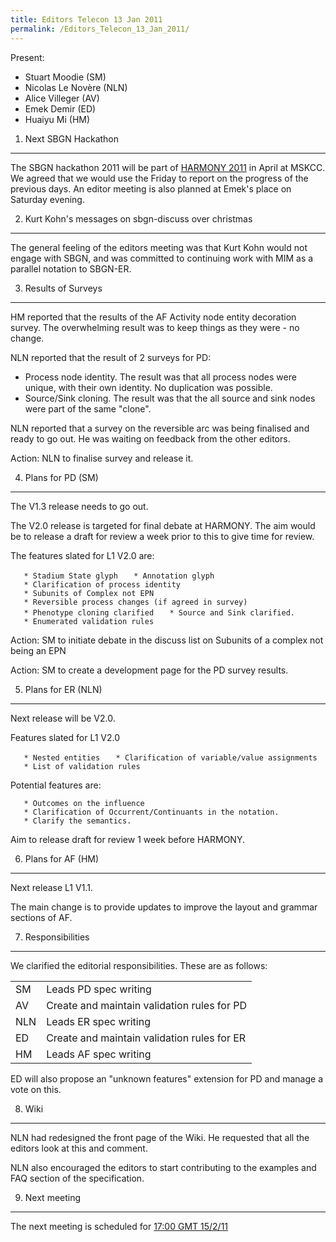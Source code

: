 ```yaml
---
title: Editors Telecon 13 Jan 2011
permalink: /Editors_Telecon_13_Jan_2011/
---
```


Present:

-   Stuart Moodie (SM)
-   Nicolas Le Novère (NLN)
-   Alice Villeger (AV)
-   Emek Demir (ED)
-   Huaiyu Mi (HM)

1) Next SBGN Hackathon
----------------------

The SBGN hackathon 2011 will be part of [HARMONY 2011](http://www.biopax.org/harmony.php) in April at MSKCC. We agreed that we would use the Friday to report on the progress of the previous days. An editor meeting is also planned at Emek's place on Saturday evening.

2) Kurt Kohn's messages on sbgn-discuss over christmas
------------------------------------------------------

The general feeling of the editors meeting was that Kurt Kohn would not engage with SBGN, and was committed to continuing work with MIM as a parallel notation to SBGN-ER.

3) Results of Surveys
---------------------

HM reported that the results of the AF Activity node entity decoration survey. The overwhelming result was to keep things as they were - no change.

NLN reported that the result of 2 surveys for PD:

-   Process node identity. The result was that all process nodes were unique, with their own identity. No duplication was possible.
-   Source/Sink cloning. The result was that the all source and sink nodes were part of the same "clone".

NLN reported that a survey on the reversible arc was being finalised and ready to go out. He was waiting on feedback from the other editors.

Action: NLN to finalise survey and release it.

4) Plans for PD (SM)
--------------------

The V1.3 release needs to go out.

The V2.0 release is targeted for final debate at HARMONY. The aim would be to release a draft for review a week prior to this to give time for review.

The features slated for L1 V2.0 are:

`   * Stadium State glyph`
`   * Annotation glyph`
`   * Clarification of process identity`
`   * Subunits of Complex not EPN`
`   * Reversible process changes (if agreed in survey)`
`   * Phenotype cloning clarified`
`   * Source and Sink clarified.`
`   * Enumerated validation rules`

Action: SM to initiate debate in the discuss list on Subunits of a complex not being an EPN

Action: SM to create a development page for the PD survey results.

5) Plans for ER (NLN)
---------------------

Next release will be V2.0.

Features slated for L1 V2.0

`   * Nested entities`
`   * Clarification of variable/value assignments`
`   * List of validation rules`

Potential features are:

`   * Outcomes on the influence`
`   * Clarification of Occurrent/Continuants in the notation.`
`   * Clarify the semantics.`

Aim to release draft for review 1 week before HARMONY.

6) Plans for AF (HM)
--------------------

Next release L1 V1.1.

The main change is to provide updates to improve the layout and grammar sections of AF.

7) Responsibilities
-------------------

We clarified the editorial responsibilities. These are as follows:

|     |                                             |
|-----|---------------------------------------------|
| SM  | Leads PD spec writing                       |
| AV  | Create and maintain validation rules for PD |
| NLN | Leads ER spec writing                       |
| ED  | Create and maintain validation rules for ER |
| HM  | Leads AF spec writing                       |

ED will also propose an "unknown features" extension for PD and manage a vote on this.

8) Wiki
-------

NLN had redesigned the front page of the Wiki. He requested that all the editors look at this and comment.

NLN also encouraged the editors to start contributing to the examples and FAQ section of the specification.

9) Next meeting
---------------

The next meeting is scheduled for [17:00 GMT 15/2/11](/Editors_telecon_15_Feb_2011 "wikilink")